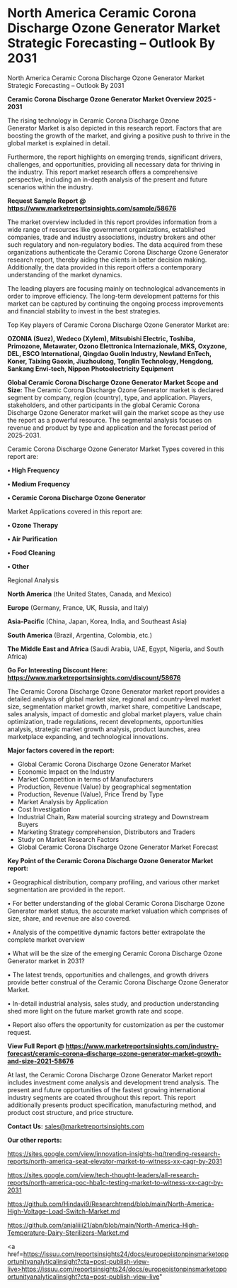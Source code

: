 # North America Ceramic Corona Discharge Ozone Generator Market Strategic Forecasting – Outlook By 2031
North America Ceramic Corona Discharge Ozone Generator Market Strategic Forecasting – Outlook By 2031

<Strong> Ceramic Corona Discharge Ozone Generator Market Overview 2025 - 2031</strong>

The rising technology in Ceramic Corona Discharge Ozone Generator Market is also depicted in this research report. Factors that are boosting the growth of the market, and giving a positive push to thrive in the global market is explained in detail.

Furthermore, the report highlights on emerging trends, significant drivers, challenges, and opportunities, providing all necessary data for thriving in the industry. This report market research offers a comprehensive perspective, including an in-depth analysis of the present and future scenarios within the industry.

<strong>Request Sample Report @ <a href=https://www.marketreportsinsights.com/sample/58676>https://www.marketreportsinsights.com/sample/58676</a></strong>

The market overview included in this report provides information from a wide range of resources like government organizations, established companies, trade and industry associations, industry brokers and other such regulatory and non-regulatory bodies. The data acquired from these organizations authenticate the Ceramic Corona Discharge Ozone Generator research report, thereby aiding the clients in better decision making. Additionally, the data provided in this report offers a contemporary understanding of the market dynamics.

The leading players are focusing mainly on technological advancements in order to improve efficiency. The long-term development patterns for this market can be captured by continuing the ongoing process improvements and financial stability to invest in the best strategies.

Top Key players of Ceramic Corona Discharge Ozone Generator Market are:

<strong>OZONIA (Suez), Wedeco (Xylem), Mitsubishi Electric, Toshiba, Primozone, Metawater, Ozono Elettronica Internazionale, MKS, Oxyzone, DEL, ESCO lnternational, Qingdao Guolin Industry, Newland EnTech, Koner, Taixing Gaoxin, Jiuzhoulong, Tonglin Technology, Hengdong, Sankang Envi-tech, Nippon Photoelectricity Equipment</strong>

<strong><b>Global Ceramic Corona Discharge Ozone Generator Market Scope and Size:</b></strong>
The Ceramic Corona Discharge Ozone Generator market is declared segment by company, region (country), type, and application. Players, stakeholders, and other participants in the global Ceramic Corona Discharge Ozone Generator market will gain the market scope as they use the report as a powerful resource. The segmental analysis focuses on revenue and product by type and application and the forecast period of 2025-2031.

Ceramic Corona Discharge Ozone Generator Market Types covered in this report are:

<strong>• High Frequency

• Medium Frequency

• Ceramic Corona Discharge Ozone Generator</strong>

Market Applications covered in this report are:

<strong>• Ozone Therapy

• Air Purification

• Food Cleaning

• Other</strong> 

Regional Analysis

<strong>North America</strong> (the United States, Canada, and Mexico)

<strong>Europe</strong> (Germany, France, UK, Russia, and Italy)

<strong>Asia-Pacific</strong> (China, Japan, Korea, India, and Southeast Asia)

<strong>South America</strong> (Brazil, Argentina, Colombia, etc.)

<strong>The Middle East and Africa</strong> (Saudi Arabia, UAE, Egypt, Nigeria, and South Africa)

<strong>Go For Interesting Discount Here: <a href=https://www.marketreportsinsights.com/discount/58676>https://www.marketreportsinsights.com/discount/58676</a></strong>

The Ceramic Corona Discharge Ozone Generator market report provides a detailed analysis of global market size, regional and country-level market size, segmentation market growth, market share, competitive Landscape, sales analysis, impact of domestic and global market players, value chain optimization, trade regulations, recent developments, opportunities analysis, strategic market growth analysis, product launches, area marketplace expanding, and technological innovations.

<strong><b>Major factors covered in the report:</b></strong>
<ul>
  <li>Global Ceramic Corona Discharge Ozone Generator Market </li>
  <li>Economic Impact on the Industry</li>
  <li>Market Competition in terms of Manufacturers</li>
  <li>Production, Revenue (Value) by geographical segmentation</li>
  <li>Production, Revenue (Value), Price Trend by Type</li>
  <li>Market Analysis by Application</li>
  <li>Cost Investigation</li>
  <li>Industrial Chain, Raw material sourcing strategy and Downstream Buyers</li>
  <li>Marketing Strategy comprehension, Distributors and Traders</li>
  <li>Study on Market Research Factors</li>
  <li>Global Ceramic Corona Discharge Ozone Generator Market Forecast</li>
</ul>

<strong><b>Key Point of the Ceramic Corona Discharge Ozone Generator Market report:</b></strong>

• Geographical distribution, company profiling, and various other market segmentation are provided in the report.

• For better understanding of the global Ceramic Corona Discharge Ozone Generator market status, the accurate market valuation which comprises of size, share, and revenue are also covered.

• Analysis of the competitive dynamic factors better extrapolate the complete market overview

• What will be the size of the emerging Ceramic Corona Discharge Ozone Generator market in 2031?

• The latest trends, opportunities and challenges, and growth drivers provide better construal of the Ceramic Corona Discharge Ozone Generator Market.

• In-detail industrial analysis, sales study, and production understanding shed more light on the future market growth rate and scope.

• Report also offers the opportunity for customization as per the customer request.

<strong><b>View Full Report @ <a href=https://www.marketreportsinsights.com/industry-forecast/ceramic-corona-discharge-ozone-generator-market-growth-and-size-2021-58676>https://www.marketreportsinsights.com/industry-forecast/ceramic-corona-discharge-ozone-generator-market-growth-and-size-2021-58676</a></b></strong>


At last, the Ceramic Corona Discharge Ozone Generator Market report includes investment come analysis and development trend analysis. The present and future opportunities of the fastest growing international industry segments are coated throughout this report. This report additionally presents product specification, manufacturing method, and product cost structure, and price structure.

<strong>Contact Us:</strong>
sales@marketreportsinsights.com

<strong>Our other reports:</strong>

<a href=https://sites.google.com/view/innovation-insights-hq/trending-research-reports/north-america-seat-elevator-market-to-witness-xx-cagr-by-2031>https://sites.google.com/view/innovation-insights-hq/trending-research-reports/north-america-seat-elevator-market-to-witness-xx-cagr-by-2031</a>

<a href=https://sites.google.com/view/tech-thought-leaders/all-research-reports/north-america-poc-hba1c-testing-market-to-witness-xx-cagr-by-2031>https://sites.google.com/view/tech-thought-leaders/all-research-reports/north-america-poc-hba1c-testing-market-to-witness-xx-cagr-by-2031</a>

<a href=https://github.com/Hindavi9/Researchtrend/blob/main/North-America-High-Voltage-Load-Switch-Market.md>https://github.com/Hindavi9/Researchtrend/blob/main/North-America-High-Voltage-Load-Switch-Market.md</a>

<a href=https://github.com/anjaliiii21/abn/blob/main/North-America-High-Temperature-Dairy-Sterilizers-Market.md>https://github.com/anjaliiii21/abn/blob/main/North-America-High-Temperature-Dairy-Sterilizers-Market.md</a>

<a href=https://issuu.com/reportsinsights24/docs/europepistonpinsmarketopportunityanalyticalinsight?cta=post-publish-view-live>https://issuu.com/reportsinsights24/docs/europepistonpinsmarketopportunityanalyticalinsight?cta=post-publish-view-live</a>"
